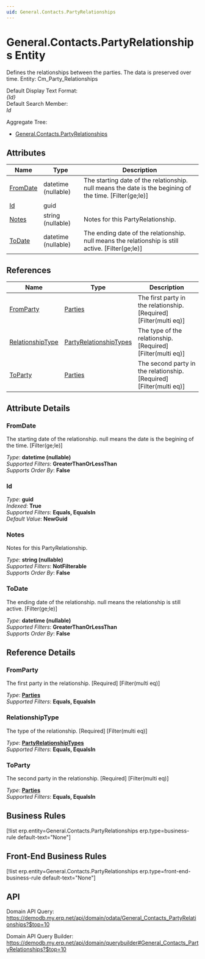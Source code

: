 ```yaml
---
uid: General.Contacts.PartyRelationships
---
```

# General.Contacts.PartyRelationships Entity

Defines the relationships between the parties. The data is preserved over time. Entity: Cm_Party_Relationships

Default Display Text Format:  
_{Id}_  
Default Search Member:  
_Id_  

Aggregate Tree:  
* [General.Contacts.PartyRelationships](General.Contacts.PartyRelationships.md)  

## Attributes

| Name | Type | Description |
| ---- | ---- | --- |
| [FromDate](General.Contacts.PartyRelationships.md#fromdate) | datetime (nullable) | The starting date of the relationship. null means the date is the begining of the time. [Filter(ge;le)] 
| [Id](General.Contacts.PartyRelationships.md#id) | guid |  
| [Notes](General.Contacts.PartyRelationships.md#notes) | string (nullable) | Notes for this PartyRelationship. 
| [ToDate](General.Contacts.PartyRelationships.md#todate) | datetime (nullable) | The ending date of the relationship. null means the relationship is still active. [Filter(ge;le)] 

## References

| Name | Type | Description |
| ---- | ---- | --- |
| [FromParty](General.Contacts.PartyRelationships.md#fromparty) | [Parties](General.Contacts.Parties.md) | The first party in the relationship. [Required] [Filter(multi eq)] |
| [RelationshipType](General.Contacts.PartyRelationships.md#relationshiptype) | [PartyRelationshipTypes](General.Contacts.PartyRelationshipTypes.md) | The type of the relationship. [Required] [Filter(multi eq)] |
| [ToParty](General.Contacts.PartyRelationships.md#toparty) | [Parties](General.Contacts.Parties.md) | The second party in the relationship. [Required] [Filter(multi eq)] |


## Attribute Details

### FromDate

The starting date of the relationship. null means the date is the begining of the time. [Filter(ge;le)]

_Type_: **datetime (nullable)**  
_Supported Filters_: **GreaterThanOrLessThan**  
_Supports Order By_: **False**  

### Id

_Type_: **guid**  
_Indexed_: **True**  
_Supported Filters_: **Equals, EqualsIn**  
_Default Value_: **NewGuid**  

### Notes

Notes for this PartyRelationship.

_Type_: **string (nullable)**  
_Supported Filters_: **NotFilterable**  
_Supports Order By_: **False**  

### ToDate

The ending date of the relationship. null means the relationship is still active. [Filter(ge;le)]

_Type_: **datetime (nullable)**  
_Supported Filters_: **GreaterThanOrLessThan**  
_Supports Order By_: **False**  


## Reference Details

### FromParty

The first party in the relationship. [Required] [Filter(multi eq)]

_Type_: **[Parties](General.Contacts.Parties.md)**  
_Supported Filters_: **Equals, EqualsIn**  

### RelationshipType

The type of the relationship. [Required] [Filter(multi eq)]

_Type_: **[PartyRelationshipTypes](General.Contacts.PartyRelationshipTypes.md)**  
_Supported Filters_: **Equals, EqualsIn**  

### ToParty

The second party in the relationship. [Required] [Filter(multi eq)]

_Type_: **[Parties](General.Contacts.Parties.md)**  
_Supported Filters_: **Equals, EqualsIn**  



## Business Rules

[!list erp.entity=General.Contacts.PartyRelationships erp.type=business-rule default-text="None"]

## Front-End Business Rules

[!list erp.entity=General.Contacts.PartyRelationships erp.type=front-end-business-rule default-text="None"]

## API

Domain API Query:
<https://demodb.my.erp.net/api/domain/odata/General_Contacts_PartyRelationships?$top=10>

Domain API Query Builder:
<https://demodb.my.erp.net/api/domain/querybuilder#General_Contacts_PartyRelationships?$top=10>

